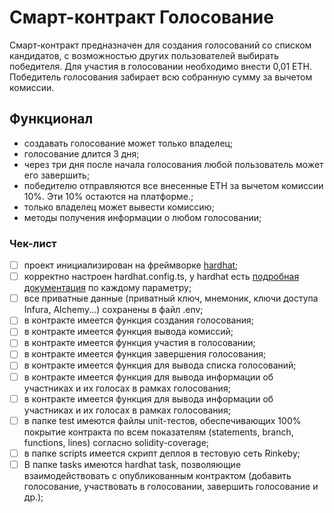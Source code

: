# Смарт-контракт Голосование
Смарт-контракт предназначен для создания голосований со списком кандидатов, 
с возможностью других пользователей выбирать победителя. 
Для участия в голосовании необходимо внести 0,01 ETH. 
Победитель голосования забирает всю собранную сумму за вычетом комиссии.

## Функционал
- создавать голосование может только владелец;
- голосование длится 3 дня;
- через три дня после начала голосования любой пользователь может его завершить;
- победителю отправляются все внесенные ETH за вычетом комиссии 10%. Эти 10% остаются на платформе.;
- только владелец может вывести комиссию;
- методы получения информации о любом голосовании;

### Чек-лист
- [ ] проект инициализирован на фреймворке [hardhat](https://hardhat.org/);
- [ ] корректно настроен hardhat.config.ts, у hardhat есть [подробная документация](https://hardhat.org/config/) по каждому параметру;
- [ ] все приватные данные (приватный ключ, мнемоник, ключи доступа Infura, Alchemy...) сохранены в файл .env;
- [ ] в контракте имеется функция создания голосования;
- [ ] в контракте имеется функция вывода комиссий;
- [ ] в контракте имеется функция участия в голосовании;
- [ ] в контракте имеется функция завершения голосования;
- [ ] в контракте имеется функция для вывода списка голосований;
- [ ] в контракте имеется функция для вывода информации об участниках и их голосах в рамках голосования;
- [ ] в контракте имеется функция для вывода информации об участниках и их голосах в рамках голосования;
- [ ] в папке test имеются файлы unit-тестов, обеспечивающих 100% покрытие контракта по всем показателям (statements, branch, functions, lines) согласно solidity-coverage;
- [ ] в папке scripts имеется скрипт деплоя в тестовую сеть Rinkeby;
- [ ] В папке tasks имеются hardhat task, позволяющие взаимодействовать с опубликованным контрактом (добавить голосование, участвовать в голосовании, завершить голосование и др.);

